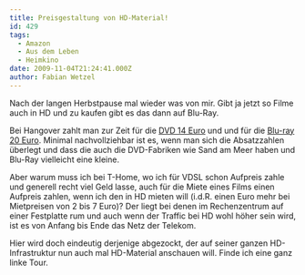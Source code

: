 ```yaml
---
title: Preisgestaltung von HD-Material!
id: 429
tags:
  - Amazon
  - Aus dem Leben
  - Heimkino
date: 2009-11-04T21:24:41.000Z
author: Fabian Wetzel
---
```


Nach der langen Herbstpause mal wieder was von mir. Gibt ja jetzt so Filme auch in HD und zu kaufen gibt es das dann auf Blu-Ray.

Bei Hangover zahlt man zur Zeit für die [DVD 14 Euro](https://www.amazon.de/dp/B002IC1DWC?tag=fabsenetfabse-21&amp;camp=2906&amp;creative=19474&amp;linkCode=as4&amp;creativeASIN=B002IC1DWC&amp;adid=04T0ERSFCPP014Z3NJ5K&amp;) und und für die [Blu-ray 20 Euro](https://www.amazon.de/dp/B002IC1DZY?tag=fabsenetfabse-21&amp;camp=2906&amp;creative=19474&amp;linkCode=as4&amp;creativeASIN=B002IC1DZY&amp;adid=1EPVXDE18XAB010D8NFE&amp;). Minimal nachvollziehbar ist es, wenn man sich die Absatzzahlen überlegt und dass die auch die DVD-Fabriken wie Sand am Meer haben und Blu-Ray vielleicht eine kleine.

Aber warum muss ich bei T-Home, wo ich für VDSL schon Aufpreis zahle und generell recht viel Geld lasse, auch für die Miete eines Films einen Aufpreis zahlen, wenn ich den in HD mieten will (i.d.R. einen Euro mehr bei Mietpreisen von 2 bis 7 Euro)? Der liegt bei denen im Rechenzentrum auf einer Festplatte rum und auch wenn der Traffic bei HD wohl höher sein wird, ist es von Anfang bis Ende das Netz der Telekom.

Hier wird doch eindeutig derjenige abgezockt, der auf seiner ganzen HD-Infrastruktur nun auch mal HD-Material anschauen will. Finde ich eine ganz linke Tour.

